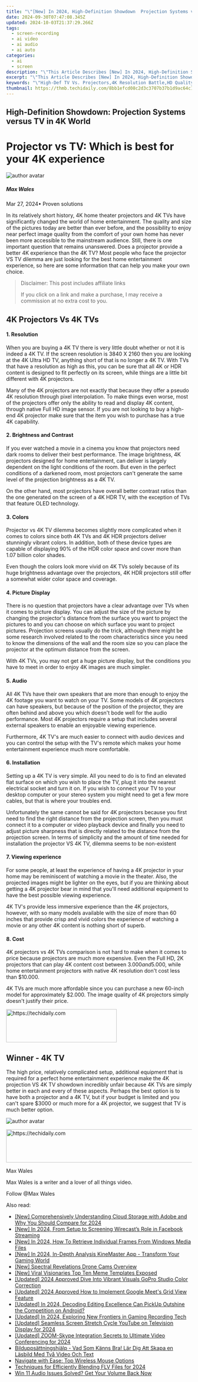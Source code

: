 ```yaml
---
title: "\"[New] In 2024, High-Definition Showdown  Projection Systems versus TV in 4K World\""
date: 2024-09-30T07:47:08.345Z
updated: 2024-10-03T21:37:29.266Z
tags: 
  - screen-recording
  - ai video
  - ai audio
  - ai auto
categories: 
  - ai
  - screen
description: "\"This Article Describes [New] In 2024, High-Definition Showdown: Projection Systems versus TV in 4K World\""
excerpt: "\"This Article Describes [New] In 2024, High-Definition Showdown: Projection Systems versus TV in 4K World\""
keywords: "\"High-Def TV Vs. Projectors,4K Resolution Battle,HD Quality Comparison,4K Projection Vs. Screen,Ultra-HD Display Showdown,4K Content Experience,NextGen Visual Systems\""
thumbnail: https://thmb.techidaily.com/8bb1efcd08c2d3c3707b37b1d9ac64c15c4d68acde1a08c23a7f1acea10d7dc6.jpg
---
```


## High-Definition Showdown: Projection Systems versus TV in 4K World

# Projector vs TV: Which is best for your 4K experience

![author avatar](https://images.wondershare.com/filmora/article-images/max-wales-author.jpg)

##### Max Wales

 Mar 27, 2024• Proven solutions

 In its relatively short history, 4K home theater projectors and 4K TVs have significantly changed the world of home entertainment. The quality and size of the pictures today are better than ever before, and the possibility to enjoy near perfect image quality from the comfort of your own home has never been more accessible to the mainstream audience. Still, there is one important question that remains unanswered. Does a projector provide a better 4K experience than the 4K TV? Most people who face the projector VS TV dilemma are just looking for the best home entertainment experience, so here are some information that can help you make your own choice.

>  Disclaimer: This post includes affiliate links
>
>  If you click on a link and make a purchase, I may receive a commission at no extra cost to you.
>

## 4K Projectors Vs 4K TVs

#### 1\.  Resolution

 When you are buying a 4K TV there is very little doubt whether or not it is indeed a 4K TV. If the screen resolution is 3840 X 2160 then you are looking at the 4K Ultra HD TV, anything short of that is no longer a 4K TV. With TVs that have a resolution as high as this, you can be sure that all 4K or HDR content is designed to fit perfectly on its screen, while things are a little bit different with 4K projectors.

 Many of the 4K projectors are not exactly that because they offer a pseudo 4K resolution through pixel interpolation. To make things even worse, most of the projectors offer only the ability to read and display 4K content, through native Full HD image sensor. If you are not looking to buy a high-end 4K projector make sure that the item you wish to purchase has a true 4K capability.

#### 2\.  Brightness and Contrast

 If you ever watched a movie in a cinema you know that projectors need dark rooms to deliver their best performance. The image brightness, 4K projectors designed for home entertainment, can deliver is largely dependent on the light conditions of the room. But even in the perfect conditions of a darkened room, most projectors can't generate the same level of the projection brightness as a 4K TV.

 On the other hand, most projectors have overall better contrast ratios than the one generated on the screen of a 4K HDR TV, with the exception of TVs that feature OLED technology.

#### 3\.  Colors

 Projector vs 4K TV dilemma becomes slightly more complicated when it comes to colors since both 4K TVs and 4K HDR projectors deliver stunningly vibrant colors. In addition, both of these device types are capable of displaying 90% of the HDR color space and cover more than 1.07 billion color shades.

 Even though the colors look more vivid on 4K TVs solely because of its huge brightness advantage over the projectors, 4K HDR projectors still offer a somewhat wider color space and coverage.

#### 4\.  Picture Display

 There is no question that projectors have a clear advantage over TVs when it comes to picture display. You can adjust the size of the picture by changing the projector's distance from the surface you want to project the pictures to and you can choose on which surface you want to project pictures. Projection screens usually do the trick, although there might be some research involved related to the room characteristics since you need to know the dimensions of the wall and the room size so you can place the projector at the optimum distance from the screen.

 With 4K TVs, you may not get a huge picture display, but the conditions you have to meet in order to enjoy 4K images are much simpler.

#### 5\.  Audio

 All 4K TVs have their own speakers that are more than enough to enjoy the 4K footage you want to watch on your TV. Some models of 4K projectors can have speakers, but because of the position of the projector, they are often behind and above you which doesn't bode well for the audio performance. Most 4K projectors require a setup that includes several external speakers to enable an enjoyable viewing experience.

 Furthermore, 4K TV's are much easier to connect with audio devices and you can control the setup with the TV's remote which makes your home entertainment experience much more comfortable.

#### 6\.  Installation

 Setting up a 4K TV is very simple. All you need to do is to find an elevated flat surface on which you wish to place the TV, plug it into the nearest electrical socket and turn it on. If you wish to connect your TV to your desktop computer or your stereo system you might need to get a few more cables, but that is where your troubles end.

 Unfortunately the same cannot be said for 4K projectors because you first need to find the right distance from the projection screen, then you must connect it to a computer or video playback device and finally you need to adjust picture sharpness that is directly related to the distance from the projection screen. In terms of simplicity and the amount of time needed for installation the projector VS 4K TV, dilemma seems to be non-existent

#### 7\.  Viewing experience

 For some people, at least the experience of having a 4K projector in your home may be reminiscent of watching a movie in the theater. Also, the projected images might be lighter on the eyes, but if you are thinking about getting a 4K projector bear in mind that you'll need additional equipment to have the best possible viewing experience.

 4K TV's provide less immersive experience than the 4K projectors, however, with so many models available with the size of more than 60 inches that provide crisp and vivid colors the experience of watching a movie or any other 4K content is nothing short of superb.

#### 8\.  Cost

 4K projectors vs 4K TVs comparison is not hard to make when it comes to price because projectors are much more expensive. Even the Full HD, 2K projectors that can play 4K content cost between $3.000 and 5.000$, while home entertainment projectors with native 4K resolution don't cost less than $10.000.

 4K TVs are much more affordable since you can purchase a new 60-inch model for approximately $2.000\. The image quality of 4K projectors simply doesn't justify their price.

<!-- affiliate ads begin -->
<a href="https://aligracehair.sjv.io/c/5597632/2087248/19272" target="_top" id="2087248">
  <img src="//a.impactradius-go.com/display-ad/19272-2087248" border="0" alt="https://techidaily.com" width="300" height="90"/>
</a>
<img height="0" width="0" src="https://aligracehair.sjv.io/i/5597632/2087248/19272" style="position:absolute;visibility:hidden;" border="0" />
<!-- affiliate ads end -->

## Winner - 4K TV

 The high price, relatively complicated setup, additional equipment that is required for a perfect home entertainment experience make the 4K projection VS 4K TV showdown incredibly unfair because 4K TVs are simply better in each and every of these aspects. Perhaps the best option is to have both a projector and a 4K TV, but if your budget is limited and you can't spare $3000 or much more for a 4K projector, we suggest that TV is much better option.

![author avatar](https://images.wondershare.com/filmora/article-images/max-wales-author.jpg)

<!-- affiliate ads begin -->
<a href="https://appsumo.8odi.net/c/5597632/2082526/7443" target="_top" id="2082526">
  <img src="//a.impactradius-go.com/display-ad/7443-2082526" border="0" alt="https://techidaily.com" width="728" height="90"/>
</a>
<img height="0" width="0" src="https://appsumo.8odi.net/i/5597632/2082526/7443" style="position:absolute;visibility:hidden;" border="0" />
<!-- affiliate ads end -->

Max Wales

Max Wales is a writer and a lover of all things video.

Follow @Max Wales


<ins class="adsbygoogle"
     style="display:block"
     data-ad-format="autorelaxed"
     data-ad-client="ca-pub-7571918770474297"
     data-ad-slot="1223367746"></ins>



<ins class="adsbygoogle"
     style="display:block"
     data-ad-client="ca-pub-7571918770474297"
     data-ad-slot="8358498916"
     data-ad-format="auto"
     data-full-width-responsive="true"></ins>


<span class="atpl-alsoreadstyle">Also read:</span>
<div><ul>
<li><a href="https://fox-helps.techidaily.com/new-comprehensively-understanding-cloud-storage-with-adobe-and-why-you-should-compare-for-2024/"><u>[New] Comprehensively Understanding Cloud Storage with Adobe and Why You Should Compare for 2024</u></a></li>
<li><a href="https://facebook-videos.techidaily.com/new-in-2024-from-setup-to-screening-wirecasts-role-in-facebook-streaming/"><u>[New] In 2024, From Setup to Screening Wirecast’s Role in Facebook Streaming</u></a></li>
<li><a href="https://fox-helps.techidaily.com/new-in-2024-how-to-retrieve-individual-frames-from-windows-media-files/"><u>[New] In 2024, How To Retrieve Individual Frames From Windows Media Files</u></a></li>
<li><a href="https://fox-helps.techidaily.com/new-in-2024-in-depth-analysis-kinemaster-app-transform-your-gaming-world/"><u>[New] In 2024, In-Depth Analysis KineMaster App - Transform Your Gaming World</u></a></li>
<li><a href="https://fox-helps.techidaily.com/new-spectral-revelations-drone-cams-overview/"><u>[New] Spectral Revelations Drone Cams Overview</u></a></li>
<li><a href="https://fox-helps.techidaily.com/new-viral-visionaries-top-ten-meme-templates-exposed/"><u>[New] Viral Visionaries Top Ten Meme Templates Exposed</u></a></li>
<li><a href="https://fox-helps.techidaily.com/updated-2024-approved-dive-into-vibrant-visuals-gopro-studio-color-correction/"><u>[Updated] 2024 Approved Dive Into Vibrant Visuals GoPro Studio Color Correction</u></a></li>
<li><a href="https://digital-screen-recording.techidaily.com/updated-2024-approved-how-to-implement-google-meets-grid-view-feature/"><u>[Updated] 2024 Approved How to Implement Google Meet's Grid View Feature</u></a></li>
<li><a href="https://fox-blue.techidaily.com/updated-in-2024-decoding-editing-excellence-can-pickup-outshine-the-competition-on-android/"><u>[Updated] In 2024, Decoding Editing Excellence Can PickUp Outshine the Competition on Android?</u></a></li>
<li><a href="https://screen-mirroring-recording.techidaily.com/updated-in-2024-exploring-new-frontiers-in-gaming-recording-tech/"><u>[Updated] In 2024, Exploring New Frontiers in Gaming Recording Tech</u></a></li>
<li><a href="https://youtube-docs.techidaily.com/ed-seamless-screen-stretch-cycle-youtube-on-television-display-for-2024/"><u>[Updated] Seamless Screen Stretch Cycle YouTube on Television Display for 2024</u></a></li>
<li><a href="https://fox-helps.techidaily.com/updated-zoom-skype-integration-secrets-to-ultimate-video-conferencing-for-2024/"><u>[Updated] ZOOM-Skype Integration Secrets to Ultimate Video Conferencing for 2024</u></a></li>
<li><a href="https://blog-min.techidaily.com/bilduppsattningshjalp-vad-som-kanns-bra-lar-dig-att-skapa-en-lasbild-med-tva-video-och-text/"><u>Bilduppsättningshjälp - Vad Som Känns Bra! Lär Dig Att Skapa en Läsbild Med Två Video Och Text</u></a></li>
<li><a href="https://buynow-help.techidaily.com/navigate-with-ease-top-wireless-mouse-options/"><u>Navigate with Ease: Top Wireless Mouse Options</u></a></li>
<li><a href="https://youtube-web.techidaily.com/iques-for-efficiently-blending-flv-files-for-2024/"><u>Techniques for Efficiently Blending FLV Files for 2024</u></a></li>
<li><a href="https://extra-information.techidaily.com/win-11-audio-issues-solved-get-your-volume-back-now/"><u>Win 11 Audio Issues Solved? Get Your Volume Back Now</u></a></li>
</ul></div>

